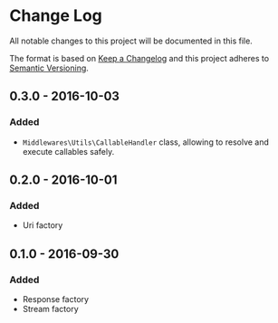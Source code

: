 # Change Log
All notable changes to this project will be documented in this file.

The format is based on [Keep a Changelog](http://keepachangelog.com/) 
and this project adheres to [Semantic Versioning](http://semver.org/).

## 0.3.0 - 2016-10-03

### Added
* `Middlewares\Utils\CallableHandler` class, allowing to resolve and execute callables safely.

## 0.2.0 - 2016-10-01

### Added
* Uri factory

## 0.1.0 - 2016-09-30

### Added
* Response factory
* Stream factory
